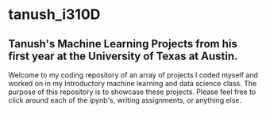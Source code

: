 # tanush_i310D

<h2>Tanush's Machine Learning Projects from his first year at the University of Texas at Austin. </h2>

<body>

Welcome to my coding repository of an array of projects I coded myself and worked on in my Introductory machine learning and data science class. 
The purpose of this repository is to showcase these projects. Please feel free to click around each of the ipynb's, writing assignments, or anything else. 
  
</body>
